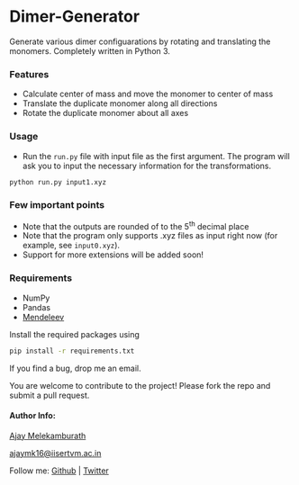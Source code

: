 # Dimer-Generator

Generate various dimer configuarations by rotating and translating the monomers. Completely written in Python 3.

### Features
- Calculate center of mass and move the monomer to center of mass
- Translate the duplicate monomer along all directions
- Rotate the duplicate monomer about all axes


### Usage
- Run the `run.py` file with input file as the first argument. The program will ask you to input the necessary information for the transformations.
```bash
python run.py input1.xyz
```

### Few important points
- Note that the outputs are rounded of to the 5<sup>th</sup> decimal place
- Note that the program only supports .xyz files as input right now (for example, see ```input0.xyz```).
- Support for more extensions will be added soon!

### Requirements
- NumPy
- Pandas
- [Mendeleev](https://pypi.org/project/mendeleev/)

Install the required packages using

```bash
pip install -r requirements.txt
```

If you find a bug, drop me an email.

You are welcome to contribute to the project! Please fork the repo and submit a pull request.

#### Author Info:
[Ajay Melekamburath](https://ajay-mk/github.io)

ajaymk16@iisertvm.ac.in

Follow me: 
[Github](https://github.com/ajay-mk) | [Twitter](https://twitter.com/ajay-mk)
